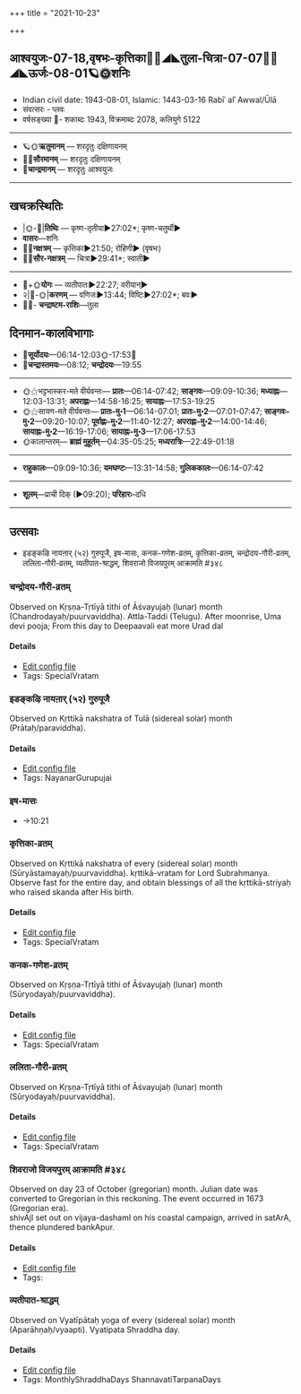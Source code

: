 +++
title = "2021-10-23"

+++
## आश्वयुजः-07-18,वृषभः-कृत्तिका🌛🌌◢◣तुला-चित्रा-07-07🌌🌞◢◣ऊर्जः-08-01🪐🌞शनिः
- Indian civil date: 1943-08-01, Islamic: 1443-03-16 Rabīʿ alʾ Awwal/Ūlā
- संवत्सरः - प्लवः
- वर्षसङ्ख्या 🌛- शकाब्दः 1943, विक्रमाब्दः 2078, कलियुगे 5122
___________________
- 🪐🌞**ऋतुमानम्** — शरदृतुः दक्षिणायनम्
- 🌌🌞**सौरमानम्** — शरदृतुः दक्षिणायनम्
- 🌛**चान्द्रमानम्** — शरदृतुः आश्वयुजः
___________________


## खचक्रस्थितिः
- |🌞-🌛|**तिथिः** — कृष्ण-तृतीया►27:02*; कृष्ण-चतुर्थी►  
- **वासरः**—शनिः  
- 🌌🌛**नक्षत्रम्** — कृत्तिका►21:50; रोहिणी► (वृषभः)  
- 🌌🌞**सौर-नक्षत्रम्** — चित्रा►29:41*; स्वाती►  
___________________
- 🌛+🌞**योगः** — व्यतीपातः►22:27; वरीयान्►  
- २|🌛-🌞|**करणम्** — वणिजः►13:44; विष्टिः►27:02*; बवः►  
- 🌌🌛- **चन्द्राष्टम-राशिः**—तुला  


## दिनमान-कालविभागाः
- 🌅**सूर्योदयः**—06:14-12:03🌞️-17:53🌇  
- 🌛**चन्द्रास्तमयः**—08:12; **चन्द्रोदयः**—19:55  
___________________
- 🌞⚝भट्टभास्कर-मते वीर्यवन्तः— **प्रातः**—06:14-07:42; **साङ्गवः**—09:09-10:36; **मध्याह्नः**—12:03-13:31; **अपराह्णः**—14:58-16:25; **सायाह्नः**—17:53-19:25  
- 🌞⚝सायण-मते वीर्यवन्तः— **प्रातः-मु॰1**—06:14-07:01; **प्रातः-मु॰2**—07:01-07:47; **साङ्गवः-मु॰2**—09:20-10:07; **पूर्वाह्णः-मु॰2**—11:40-12:27; **अपराह्णः-मु॰2**—14:00-14:46; **सायाह्नः-मु॰2**—16:19-17:06; **सायाह्नः-मु॰3**—17:06-17:53  
- 🌞कालान्तरम्— **ब्राह्मं मुहूर्तम्**—04:35-05:25; **मध्यरात्रिः**—22:49-01:18  
___________________
- **राहुकालः**—09:09-10:36; **यमघण्टः**—13:31-14:58; **गुलिककालः**—06:14-07:42  
___________________
- **शूलम्**—प्राची दिक् (►09:20); **परिहारः**–दधि  
___________________

## उत्सवाः
- इडङ्कऴि नायऩार् (५२) गुरुपूजै, इष-मासः, कनक-गणेश-व्रतम्, कृत्तिका-व्रतम्, चन्द्रोदय-गौरी-व्रतम्, ललिता-गौरी-व्रतम्, व्यतीपात-श्राद्धम्, शिवराजो विजयपुरम् आक्रामति #३४८
### चन्द्रोदय-गौरी-व्रतम्

Observed on Kṛṣṇa-Tṛtīyā tithi of Āśvayujaḥ (lunar) month (Chandrodayaḥ/puurvaviddha). Attla-Taddi (Telugu). After moonrise, Uma devi pooja; From this day to Deepaavali eat more Urad dal

#### Details
- [Edit config file](https://github.com/jyotisham/adyatithi/tree/master/devatA/umA/lunar_month/tithi/07/18/candrOdaya-gaurI-vratam.toml)
- Tags: SpecialVratam


### इडङ्कऴि नायऩार् (५२) गुरुपूजै

Observed on Kṛttikā nakshatra of Tulā (sidereal solar) month (Prātaḥ/paraviddha). 

#### Details
- [Edit config file](https://github.com/jyotisham/adyatithi/tree/master/mahApuruSha/nAyanAr/sidereal_solar_month/nakshatra/07/03/iDaGkazhi%20nAyan2Ar%20%2852%29%20gurupUjai.toml)
- Tags: NayanarGurupujai


### इष-मासः
- →10:21
### कृत्तिका-व्रतम्

Observed on Kṛttikā nakshatra of every (sidereal solar) month (Sūryāstamayaḥ/puurvaviddha). kṛttikā-vratam for Lord Subrahmanya. Observe fast for the entire day, and obtain blessings of all the kṛttikā-striyaḥ who raised skanda after His birth.

#### Details
- [Edit config file](https://github.com/jyotisham/adyatithi/tree/master/devatA/kaumAra/sidereal_solar_month/nakshatra/00/03/kRttikA-vratam.toml)
- Tags: SpecialVratam


### कनक-गणेश-व्रतम्

Observed on Kṛṣṇa-Tṛtīyā tithi of Āśvayujaḥ (lunar) month (Sūryodayaḥ/puurvaviddha). 

#### Details
- [Edit config file](https://github.com/jyotisham/adyatithi/tree/master/devatA/gaNapati/lunar_month/tithi/07/18/kanaka-gaNEza-vratam.toml)
- Tags: SpecialVratam


### ललिता-गौरी-व्रतम्

Observed on Kṛṣṇa-Tṛtīyā tithi of Āśvayujaḥ (lunar) month (Sūryodayaḥ/puurvaviddha). 

#### Details
- [Edit config file](https://github.com/jyotisham/adyatithi/tree/master/devatA/shakti/lunar_month/tithi/07/18/lalitA-gaurI-vratam.toml)
- Tags: SpecialVratam


### शिवराजो विजयपुरम् आक्रामति #३४८

Observed on day 23 of October (gregorian) month. Julian date was converted to Gregorian in this reckoning. The event occurred in 1673 (Gregorian era).  
shivAjI set out on vijaya-dashamI on his coastal campaign, arrived in satArA, thence plundered bankApur.

#### Details
- [Edit config file](https://github.com/jyotisham/adyatithi/tree/master/mahApuruSha/xatra-later/gregorian/day/10/23/shivarAjo_vijayapuram_AkrAmati.toml)
- Tags: 


### व्यतीपात-श्राद्धम्

Observed on Vyatīpātaḥ yoga of every (sidereal solar) month (Aparāhṇaḥ/vyaapti). Vyatipata Shraddha day.

#### Details
- [Edit config file](https://github.com/jyotisham/adyatithi/tree/master/devatA/pitR/sidereal_solar_month/yoga/00/17/vyatIpAta-zrAddham.toml)
- Tags: MonthlyShraddhaDays ShannavatiTarpanaDays


